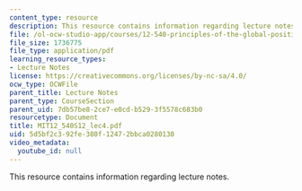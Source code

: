 ```yaml
---
content_type: resource
description: This resource contains information regarding lecture notes.
file: /ol-ocw-studio-app/courses/12-540-principles-of-the-global-positioning-system-spring-2012/5d5bf2c392fe380f12472bbca0280130_MIT12_540S12_lec4.pdf
file_size: 1736775
file_type: application/pdf
learning_resource_types:
- Lecture Notes
license: https://creativecommons.org/licenses/by-nc-sa/4.0/
ocw_type: OCWFile
parent_title: Lecture Notes
parent_type: CourseSection
parent_uid: 7db57be8-2ce7-e0cd-b529-3f5578c683b0
resourcetype: Document
title: MIT12_540S12_lec4.pdf
uid: 5d5bf2c3-92fe-380f-1247-2bbca0280130
video_metadata:
  youtube_id: null
---
```

This resource contains information regarding lecture notes.
